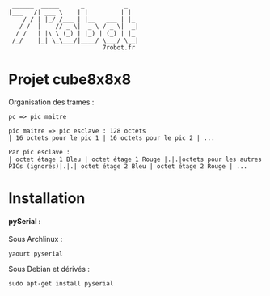      ______  _____      _           _
    |___   /| ___ \    | |         | |
        / / | |_/ /___ | |__   ___ | |_
       / /  |    // _ \|  _ \ / _ \|  _|
      / /   | |\ \ (_) | |_) | (_) | |_
     /_/    |_| \_\___/|____/ \___/ \__|
                              7robot.fr

Projet cube8x8x8
================

Organisation des trames :

	pc => pic maitre 

	pic maitre => pic esclave : 128 octets
	| 16 octets pour le pic 1 | 16 octets pour le pic 2 | ...

	Par pic esclave :
	| octet étage 1 Bleu | octet étage 1 Rouge |.|.|octets pour les autres PICs (ignorés)|.|.| octet étage 2 Bleu | octet étage 2 Rouge | ...

Installation
=======

#### pySerial :

Sous Archlinux :

	yaourt pyserial

Sous Debian et dérivés :

	sudo apt-get install pyserial